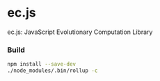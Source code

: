 # ec.js
ec.js: JavaScript Evolutionary Computation Library

### Build
```bash
npm install --save-dev
./node_modules/.bin/rollup -c
```

